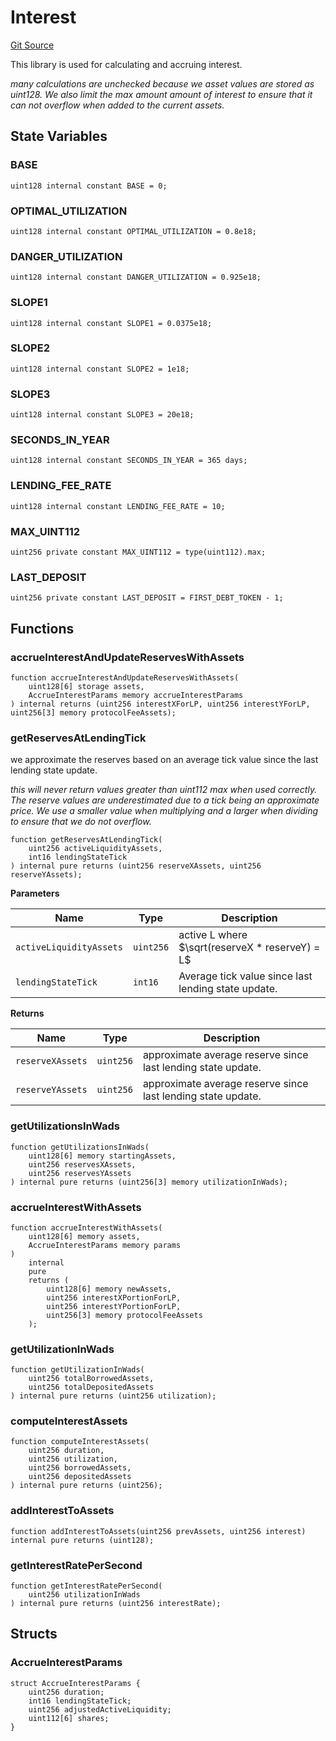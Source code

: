 # Interest
[Git Source](https://github.com/Ammalgam-Protocol/core-v1/blob/6e61b51e90091137f7e2abb147c11731a6d4681e/contracts/libraries/Interest.sol)

This library is used for calculating and accruing interest.

*many calculations are unchecked because we asset values are stored as uint128. We also limit
the max amount amount of interest to ensure that it can not overflow when added to the
current assets.*


## State Variables
### BASE

```solidity
uint128 internal constant BASE = 0;
```


### OPTIMAL_UTILIZATION

```solidity
uint128 internal constant OPTIMAL_UTILIZATION = 0.8e18;
```


### DANGER_UTILIZATION

```solidity
uint128 internal constant DANGER_UTILIZATION = 0.925e18;
```


### SLOPE1

```solidity
uint128 internal constant SLOPE1 = 0.0375e18;
```


### SLOPE2

```solidity
uint128 internal constant SLOPE2 = 1e18;
```


### SLOPE3

```solidity
uint128 internal constant SLOPE3 = 20e18;
```


### SECONDS_IN_YEAR

```solidity
uint128 internal constant SECONDS_IN_YEAR = 365 days;
```


### LENDING_FEE_RATE

```solidity
uint128 internal constant LENDING_FEE_RATE = 10;
```


### MAX_UINT112

```solidity
uint256 private constant MAX_UINT112 = type(uint112).max;
```


### LAST_DEPOSIT

```solidity
uint256 private constant LAST_DEPOSIT = FIRST_DEBT_TOKEN - 1;
```


## Functions
### accrueInterestAndUpdateReservesWithAssets


```solidity
function accrueInterestAndUpdateReservesWithAssets(
    uint128[6] storage assets,
    AccrueInterestParams memory accrueInterestParams
) internal returns (uint256 interestXForLP, uint256 interestYForLP, uint256[3] memory protocolFeeAssets);
```

### getReservesAtLendingTick

we approximate the reserves based on an average tick value since the last lending
state update.

*this will never return values greater than uint112 max when used correctly. The reserve
values are underestimated due to a tick being an approximate price. We use a smaller
value when multiplying and a larger when dividing to ensure that we do not overflow.*


```solidity
function getReservesAtLendingTick(
    uint256 activeLiquidityAssets,
    int16 lendingStateTick
) internal pure returns (uint256 reserveXAssets, uint256 reserveYAssets);
```
**Parameters**

|Name|Type|Description|
|----|----|-----------|
|`activeLiquidityAssets`|`uint256`|active L where $\sqrt(reserveX * reserveY) = L$|
|`lendingStateTick`|`int16`|Average tick value since last lending state update.|

**Returns**

|Name|Type|Description|
|----|----|-----------|
|`reserveXAssets`|`uint256`|approximate average reserve since last lending state update.|
|`reserveYAssets`|`uint256`|approximate average reserve since last lending state update.|


### getUtilizationsInWads


```solidity
function getUtilizationsInWads(
    uint128[6] memory startingAssets,
    uint256 reservesXAssets,
    uint256 reservesYAssets
) internal pure returns (uint256[3] memory utilizationInWads);
```

### accrueInterestWithAssets


```solidity
function accrueInterestWithAssets(
    uint128[6] memory assets,
    AccrueInterestParams memory params
)
    internal
    pure
    returns (
        uint128[6] memory newAssets,
        uint256 interestXPortionForLP,
        uint256 interestYPortionForLP,
        uint256[3] memory protocolFeeAssets
    );
```

### getUtilizationInWads


```solidity
function getUtilizationInWads(
    uint256 totalBorrowedAssets,
    uint256 totalDepositedAssets
) internal pure returns (uint256 utilization);
```

### computeInterestAssets


```solidity
function computeInterestAssets(
    uint256 duration,
    uint256 utilization,
    uint256 borrowedAssets,
    uint256 depositedAssets
) internal pure returns (uint256);
```

### addInterestToAssets


```solidity
function addInterestToAssets(uint256 prevAssets, uint256 interest) internal pure returns (uint128);
```

### getInterestRatePerSecond


```solidity
function getInterestRatePerSecond(
    uint256 utilizationInWads
) internal pure returns (uint256 interestRate);
```

## Structs
### AccrueInterestParams

```solidity
struct AccrueInterestParams {
    uint256 duration;
    int16 lendingStateTick;
    uint256 adjustedActiveLiquidity;
    uint112[6] shares;
}
```

